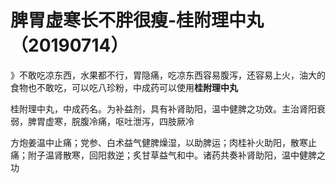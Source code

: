 # 脾胃虚寒长不胖很瘦-桂附理中丸（20190714）

》不敢吃凉东西，水果都不行，胃隐痛，吃凉东西容易腹泻，还容易上火，油大的食物也不敢吃，可以吃八珍粉，中成药可以使用**桂附理中丸**

桂附理中丸，中成药名。为补益剂，具有补肾助阳，温中健脾之功效。主治肾阳衰弱，脾胃虚寒，脘腹冷痛，呕吐泄泻，四肢厥冷

方炮姜温中止痛；党参、白术益气健脾燥湿，以助脾运；肉桂补火助阳，散寒止痛；附子温肾散寒，回阳救逆；炙甘草益气和中。诸药共奏补肾助阳，温中健脾之功
